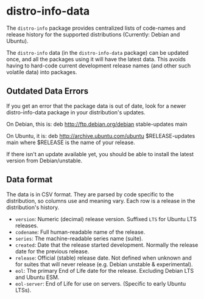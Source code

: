 # distro-info-data

The `distro-info` package provides centralized lists of code-names and
release history for the supported distributions (Currently: Debian and
Ubuntu).

The `distro-info` data (in the `distro-info-data` package) can be
updated once, and all the packages using it will have the latest
data. This avoids having to hard-code current development release names
(and other such volatile data) into packages.

## Outdated Data Errors

If you get an error that the package data is out of date, look for a newer
distro-info-data package in your distribution's updates.

On Debian, this is:
deb http://ftp.debian.org/debian stable-updates main

On Ubuntu, it is:
deb http://archive.ubuntu.com/ubuntu $RELEASE-updates main
where $RELEASE is the name of your release.

If there isn't an update available yet, you should be able to install the
latest version from Debian/unstable.

## Data format

The data is in CSV format. They are parsed by code specific to the
distribution, so columns use and meaning vary.
Each row is a release in the distribution's history.

* `version`: Numeric (decimal) release version. Suffixed `LTS` for
  Ubuntu LTS releases.
* `codename`: Full human-readable name of the release.
* `series`: The machine-readable series name (suite).
* `created`: Date that the release started development. Normally the
  release date for the previous release.
* `release`: Official (stable) release date. Not defined when unknown
   and for suites that will never release (e.g. Debian unstable &
   experimental).
* `eol`: The primary End of Life date for the release. Excluding Debian
   LTS and Ubuntu ESM.
* `eol-server`: End of Life for use on servers. (Specific to early
   Ubuntu LTSs).
